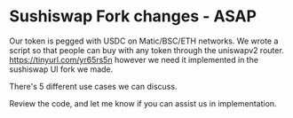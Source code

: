 # Sushiswap Fork changes - ASAP 

Our token is pegged with USDC on Matic/BSC/ETH networks. We wrote a script so that people can buy with any token through the uniswapv2 router. https://tinyurl.com/yr65rs5n however we need it implemented in the sushiswap UI fork we made.

There's 5 different use cases we can discuss.

Review the code, and let me know if you can assist us in implementation.
